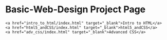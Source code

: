 # Basic-Web-Design Project Page


    <a href="intro_to_html/index.html" target="_blank">Intro to HTML</a>
    <a href="html5_andCSS/index.html" target="_blank">html5_andCSS</a>
    <a href="adv_css/index.html" target="_blank">Advanced CSS</a>